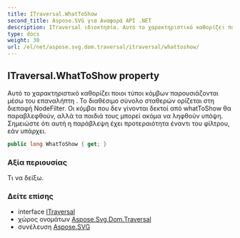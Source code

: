 ```yaml
---
title: ITraversal.WhatToShow
second_title: Aspose.SVG για Αναφορά API .NET
description: ITraversal ιδιοκτησία. Αυτό το χαρακτηριστικό καθορίζει ποιοι τύποι κόμβων παρουσιάζονται μέσω του επαναλήπτη . Το διαθέσιμο σύνολο σταθερών ορίζεται στη διεπαφή NodeFilter. Οι κόμβοι που δεν γίνονται δεκτοί από whatToShow θα παραβλεφθούν αλλά τα παιδιά τους μπορεί ακόμα να ληφθούν υπόψη. Σημειώστε ότι αυτή η παράβλεψη έχει προτεραιότητα έναντι του φίλτρου εάν υπάρχει.
type: docs
weight: 30
url: /el/net/aspose.svg.dom.traversal/itraversal/whattoshow/
---
```

## ITraversal.WhatToShow property

Αυτό το χαρακτηριστικό καθορίζει ποιοι τύποι κόμβων παρουσιάζονται μέσω του επαναλήπτη . Το διαθέσιμο σύνολο σταθερών ορίζεται στη διεπαφή NodeFilter. Οι κόμβοι που δεν γίνονται δεκτοί από whatToShow θα παραβλεφθούν, αλλά τα παιδιά τους μπορεί ακόμα να ληφθούν υπόψη. Σημειώστε ότι αυτή η παράβλεψη έχει προτεραιότητα έναντι του φίλτρου, εάν υπάρχει.

```csharp
public long WhatToShow { get; }
```

### Αξία περιουσίας

Τι να δείξω.

### Δείτε επίσης

* interface [ITraversal](../)
* χώρος ονομάτων [Aspose.Svg.Dom.Traversal](../../itraversal/)
* συνέλευση [Aspose.SVG](../../../)



